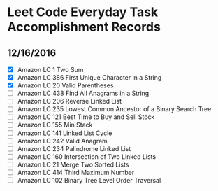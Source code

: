 # Leet Code Everyday Task Accomplishment Records
## 12/16/2016
- [x] Amazon LC 1 Two Sum
- [x] Amazon LC 386 First Unique Character in a String
- [x] Amazon LC 20 Valid Parentheses
- [ ] Amazon LC 438 Find All Anagrams in a String
- [ ] Amazon LC 206 Reverse Linked List
- [ ] Amazon LC 235 Lowest Common Ancestor of a Binary Search Tree
- [ ] Amazon LC 121 Best Time to Buy and Sell Stock
- [ ] Amazon LC 155 Min Stack
- [ ] Amazon LC 141 Linked List Cycle
- [ ] Amazon LC 242 Valid Anagram
- [ ] Amazon LC 234 Palindrome Linked List
- [ ] Amazon LC 160 Intersection of Two Linked Lists
- [ ] Amazon LC 21 Merge Two Sorted Lists
- [ ] Amazon LC 414 Third Maximum Number
- [ ] Amazon LC 102 Binary Tree Level Order Traversal
